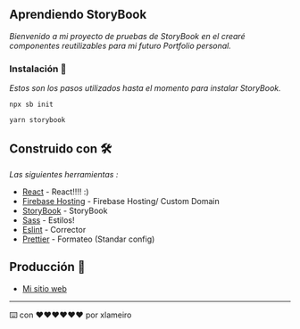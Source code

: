 ## Aprendiendo StoryBook 

_Bienvenido a mi proyecto de pruebas de StoryBook en el crearé componentes reutilizables para mi futuro Portfolio personal._

### Instalación 🔧

_Estos son los pasos utilizados hasta el momento para instalar StoryBook._

```
npx sb init

yarn storybook

```

## Construido con 🛠️

_Las siguientes herramientas :_

* [React](https://es.reactjs.org/) - React!!!! :)
* [Firebase Hosting](https://firebase.google.com/docs/hosting) - Firebase Hosting/ Custom Domain
* [StoryBook](https://storybook.js.org/) - StoryBook
* [Sass](https://sass-lang.com/) - Estilos!
* [Eslint](https://prettier.io/) - Corrector
* [Prettier](https://eslint.org/) - Formateo (Standar config)

## Producción 🚀

* [Mi sitio web](https://storybook.xabierlameiro.com/)

---
⌨️ con ❤️❤️❤️❤️❤️❤️ por xlameiro

